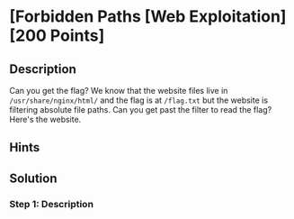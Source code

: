 # [Forbidden Paths [Web Exploitation] [200 Points] #

## Description ##
Can you get the flag?
We know that the website files live in `/usr/share/nginx/html/` and the flag is at `/flag.txt` but the website is filtering absolute file paths. 
Can you get past the filter to read the flag?
Here's the website.

## Hints ##

## Solution ##

### Step 1: Description ###
